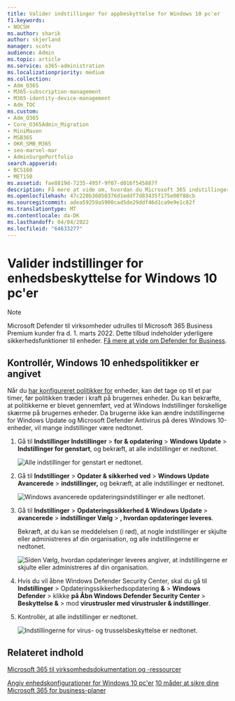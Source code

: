 ```yaml
---
title: Valider indstillinger for appbeskyttelse for Windows 10 pc'er
f1.keywords:
- NOCSH
ms.author: sharik
author: skjerland
manager: scotv
audience: Admin
ms.topic: article
ms.service: o365-administration
ms.localizationpriority: medium
ms.collection:
- Adm_O365
- M365-subscription-management
- M365-identity-device-management
- Adm_TOC
ms.custom:
- Adm_O365
- Core_O365Admin_Migration
- MiniMaven
- MSB365
- OKR_SMB_M365
- seo-marvel-mar
- AdminSurgePortfolio
search.appverid:
- BCS160
- MET150
ms.assetid: fae8819d-7235-495f-9f07-d016f545887f
description: Få mere at vide om, hvordan du Microsoft 365 indstillingerne for beskyttelse af apps til virksomheder træder i kraft på dine Windows 10-enheder.
ms.openlocfilehash: 47c220b36050376d1eddf7d83435f175e00f88cb
ms.sourcegitcommit: adea59259a5900cad5de29ddf46d1ca9e9e1c82f
ms.translationtype: MT
ms.contentlocale: da-DK
ms.lasthandoff: 04/04/2022
ms.locfileid: "64633277"
---
```

# <a name="validate-device-protection-settings-for-windows-10-pcs"></a>Valider indstillinger for enhedsbeskyttelse for Windows 10 pc'er

> [!NOTE]
> Microsoft Defender til virksomheder udrulles til Microsoft 365 Business Premium kunder fra d. 1. marts 2022. Dette tilbud indeholder yderligere sikkerhedsfunktioner til enheder. [Få mere at vide om Defender for Business](../../security/defender-business/mdb-overview.md).

## <a name="verify-that-windows-10-device-policies-are-set"></a>Kontrollér, Windows 10 enhedspolitikker er angivet

Når du [har konfigureret politikker for](../../business-premium/m365bp-protection-settings-for-windows-10-pcs.md) enheder, kan det tage op til et par timer, før politikken træder i kraft på brugernes enheder. Du kan bekræfte, at politikkerne er blevet gennemført, ved at Windows Indstillinger forskellige skærme på brugernes enheder. Da brugerne ikke kan ændre indstillingerne for Windows Update og Microsoft Defender Antivirus på deres Windows 10-enheder, vil mange indstillinger være nedtonet.
  
1. Gå til **Indstillinger Indstillinger** \> **for &amp; opdatering** \> **Windows Update** \> **Indstillinger for genstart**, og bekræft, at alle indstillinger er nedtonet. 
    
    ![Alle indstillinger for genstart er nedtonet.](../../media/31308da9-18b0-47c5-bbf6-d5fa6747c376.png)
  
2. Gå til **Indstillinger** \> **Opdater &amp; sikkerhed ved** \> **Windows Update Avancerede** \> **indstillinger,** og bekræft, at alle indstillinger er nedtonet. 
    
    ![Windows avancerede opdateringsindstillinger er alle nedtonet.](../../media/049cf281-d503-4be9-898b-c0a3286c7fc2.png)
  
3. Gå til **Indstillinger** \> **Opdateringssikkerhed &amp; Windows Update** \> **avancerede** \> **indstillinger Vælg** \> **, hvordan opdateringer leveres**.
    
    Bekræft, at du kan se meddelelsen (i rød), at nogle indstillinger er skjulte eller administreres af din organisation, og alle indstillingerne er nedtonet.
    
    ![Siden Vælg, hvordan opdateringer leveres angiver, at indstillingerne er skjulte eller administreres af din organisation.](../../media/6b3e37c5-da41-4afd-9983-b4f406216b59.png)
  
4. Hvis du vil åbne Windows Defender Security Center, skal du gå til **Indstillinger** \> Opdateringssikkerhedsopdatering **&amp;** \> **Windows Defender** \> klikke **på Åbn Windows Defender Security Center** \> **Beskyttelse &amp;** \> mod **virustrusler med virustrusler &amp; indstillinger**. 
    
5. Kontrollér, at alle indstillinger er nedtonet. 
    
    ![Indstillingerne for virus- og trusselsbeskyttelse er nedtonet.](../../media/9ca68d40-a5d9-49d7-92a4-c581688b5926.png)
  
## <a name="related-content"></a>Relateret indhold

[Microsoft 365 til virksomhedsdokumentation og -ressourcer](/admin)

[Angiv enhedskonfigurationer for Windows 10 pc'er](../../business-premium/m365bp-protection-settings-for-windows-10-devices.md)
 [10 måder at sikre dine Microsoft 365 for business-planer](../../admin/security-and-compliance/secure-your-business-data.md)
